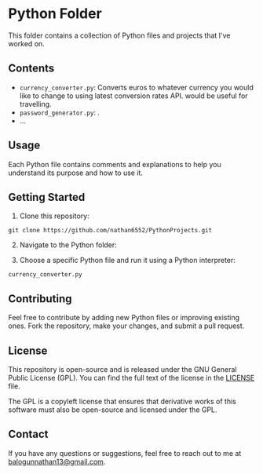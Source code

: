 # Python Folder

This folder contains a collection of Python files and projects that I've worked on.

## Contents

- `currency_converter.py`: Converts euros to whatever currency you would like to change to using latest conversion rates API. would be useful for travelling.
- `password_generator.py`: .
- ...

## Usage

Each Python file contains comments and explanations to help you understand its purpose and how to use it.

## Getting Started

1. Clone this repository:
```
git clone https://github.com/nathan6552/PythonProjects.git
```

2. Navigate to the Python folder:


3. Choose a specific Python file and run it using a Python interpreter:

```
currency_converter.py
```


## Contributing

Feel free to contribute by adding new Python files or improving existing ones. Fork the repository, make your changes, and submit a pull request.

## License

This repository is open-source and is released under the GNU General Public License (GPL). You can find the full text of the license in the [LICENSE](LICENSE) file.

The GPL is a copyleft license that ensures that derivative works of this software must also be open-source and licensed under the GPL.

## Contact

If you have any questions or suggestions, feel free to reach out to me at [balogunnathan13@gmail.com](mailto:balogunnathan13@gmail.com).
